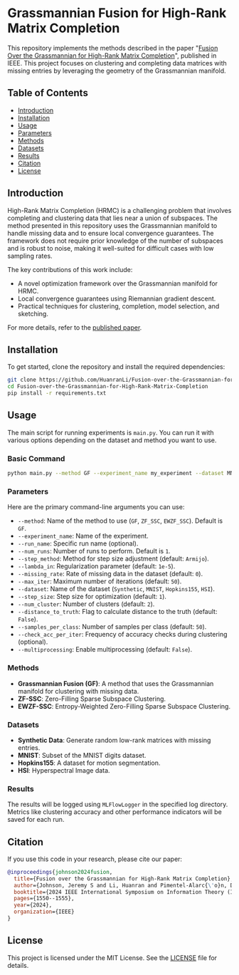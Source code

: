 # Grassmannian Fusion for High-Rank Matrix Completion

This repository implements the methods described in the paper "[Fusion Over the Grassmannian for High-Rank Matrix Completion](https://ieeexplore.ieee.org/abstract/document/10619457)", published in IEEE. This project focuses on clustering and completing data matrices with missing entries by leveraging the geometry of the Grassmannian manifold.

## Table of Contents
- [Introduction](#introduction)
- [Installation](#installation)
- [Usage](#usage)
- [Parameters](#parameters)
- [Methods](#methods)
- [Datasets](#datasets)
- [Results](#results)
- [Citation](#citation)
- [License](#license)

## Introduction

High-Rank Matrix Completion (HRMC) is a challenging problem that involves completing and clustering data that lies near a union of subspaces. The method presented in this repository uses the Grassmannian manifold to handle missing data and to ensure local convergence guarantees. The framework does not require prior knowledge of the number of subspaces and is robust to noise, making it well-suited for difficult cases with low sampling rates.

The key contributions of this work include:
- A novel optimization framework over the Grassmannian manifold for HRMC.
- Local convergence guarantees using Riemannian gradient descent.
- Practical techniques for clustering, completion, model selection, and sketching.

For more details, refer to the [published paper](https://ieeexplore.ieee.org/abstract/document/10619457).

## Installation

To get started, clone the repository and install the required dependencies:

```bash
git clone https://github.com/HuanranLi/Fusion-over-the-Grassmannian-for-High-Rank-Matrix-Completion.git
cd Fusion-over-the-Grassmannian-for-High-Rank-Matrix-Completion
pip install -r requirements.txt
```

## Usage

The main script for running experiments is `main.py`. You can run it with various options depending on the dataset and method you want to use.

### Basic Command

```bash
python main.py --method GF --experiment_name my_experiment --dataset MNIST --num_cluster 3 --samples_per_class 50
```

### Parameters

Here are the primary command-line arguments you can use:

- `--method`: Name of the method to use (`GF`, `ZF_SSC`, `EWZF_SSC`). Default is `GF`.
- `--experiment_name`: Name of the experiment.
- `--run_name`: Specific run name (optional).
- `--num_runs`: Number of runs to perform. Default is `1`.
- `--step_method`: Method for step size adjustment (default: `Armijo`).
- `--lambda_in`: Regularization parameter (default: `1e-5`).
- `--missing_rate`: Rate of missing data in the dataset (default: `0`).
- `--max_iter`: Maximum number of iterations (default: `50`).
- `--dataset`: Name of the dataset (`Synthetic`, `MNIST`, `Hopkins155`, `HSI`).
- `--step_size`: Step size for optimization (default: `1`).
- `--num_cluster`: Number of clusters (default: `2`).
- `--distance_to_truth`: Flag to calculate distance to the truth (default: `False`).
- `--samples_per_class`: Number of samples per class (default: `50`).
- `--check_acc_per_iter`: Frequency of accuracy checks during clustering (optional).
- `--multiprocessing`: Enable multiprocessing (default: `False`).

### Methods

- **Grassmannian Fusion (GF)**: A method that uses the Grassmannian manifold for clustering with missing data.
- **ZF-SSC**: Zero-Filling Sparse Subspace Clustering.
- **EWZF-SSC**: Entropy-Weighted Zero-Filling Sparse Subspace Clustering.

### Datasets

- **Synthetic Data**: Generate random low-rank matrices with missing entries.
- **MNIST**: Subset of the MNIST digits dataset.
- **Hopkins155**: A dataset for motion segmentation.
- **HSI**: Hyperspectral Image data.

### Results

The results will be logged using `MLFlowLogger` in the specified log directory. Metrics like clustering accuracy and other performance indicators will be saved for each run.

## Citation

If you use this code in your research, please cite our paper:

```bibtex
@inproceedings{johnson2024fusion,
  title={Fusion over the Grassmannian for High-Rank Matrix Completion},
  author={Johnson, Jeremy S and Li, Huanran and Pimentel-Alarc{\'o}n, Daniel},
  booktitle={2024 IEEE International Symposium on Information Theory (ISIT)},
  pages={1550--1555},
  year={2024},
  organization={IEEE}
}
```

## License

This project is licensed under the MIT License. See the [LICENSE](LICENSE) file for details.
